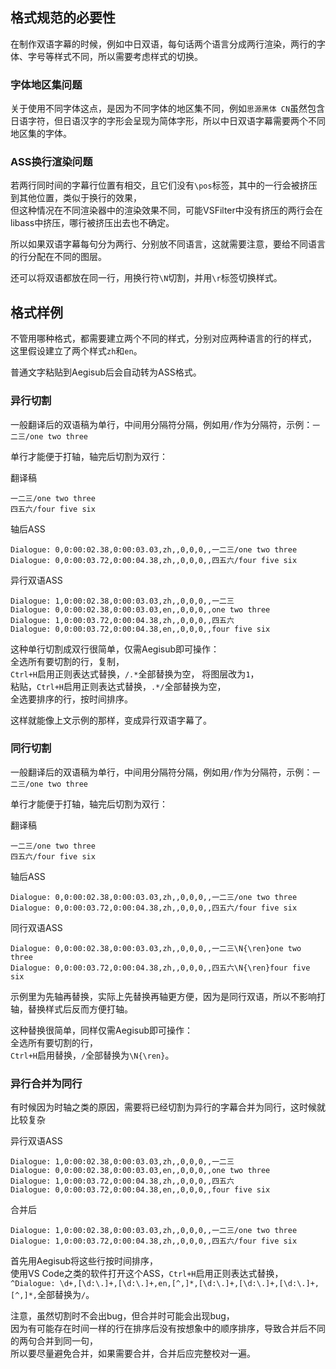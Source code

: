 ## 格式规范的必要性
在制作双语字幕的时候，例如中日双语，每句话两个语言分成两行渲染，两行的字体、字号等样式不同，所以需要考虑样式的切换。

### 字体地区集问题
关于使用不同字体这点，是因为不同字体的地区集不同，例如`思源黑体 CN`虽然包含日语字符，但日语汉字的字形会呈现为简体字形，所以中日双语字幕需要两个不同地区集的字体。

### ASS换行渲染问题
若两行同时间的字幕行位置有相交，且它们没有`\pos`标签，其中的一行会被挤压到其他位置，类似于换行的效果，  
但这种情况在不同渲染器中的渲染效果不同，可能VSFilter中没有挤压的两行会在libass中挤压，哪行被挤压出去也不确定。

所以如果双语字幕每句分为两行、分别放不同语言，这就需要注意，要给不同语言的行分配在不同的图层。

还可以将双语都放在同一行，用换行符`\N`切割，并用`\r`标签切换样式。



## 格式样例
不管用哪种格式，都需要建立两个不同的样式，分别对应两种语言的行的样式，  
这里假设建立了两个样式`zh`和`en`。

普通文字粘贴到Aegisub后会自动转为ASS格式。

### 异行切割
一般翻译后的双语稿为单行，中间用分隔符分隔，例如用`/`作为分隔符，示例：`一二三/one two three`

单行才能便于打轴，轴完后切割为双行：

翻译稿
```
一二三/one two three
四五六/four five six
```

轴后ASS
```
Dialogue: 0,0:00:02.38,0:00:03.03,zh,,0,0,0,,一二三/one two three
Dialogue: 0,0:00:03.72,0:00:04.38,zh,,0,0,0,,四五六/four five six
```

异行双语ASS
```
Dialogue: 1,0:00:02.38,0:00:03.03,zh,,0,0,0,,一二三
Dialogue: 0,0:00:02.38,0:00:03.03,en,,0,0,0,,one two three
Dialogue: 1,0:00:03.72,0:00:04.38,zh,,0,0,0,,四五六
Dialogue: 0,0:00:03.72,0:00:04.38,en,,0,0,0,,four five six
```

这种单行切割成双行很简单，仅需Aegisub即可操作：  
全选所有要切割的行，复制，  
`Ctrl+H`启用正则表达式替换，`/.*`全部替换为空， 
将图层改为`1`，  
粘贴，`Ctrl+H`启用正则表达式替换，`.*/`全部替换为空，  
全选要排序的行，按时间排序。

这样就能像上文示例的那样，变成异行双语字幕了。

### 同行切割
一般翻译后的双语稿为单行，中间用分隔符分隔，例如用`/`作为分隔符，示例：`一二三/one two three`

单行才能便于打轴，轴完后切割为双行：

翻译稿
```
一二三/one two three
四五六/four five six
```

轴后ASS
```
Dialogue: 0,0:00:02.38,0:00:03.03,zh,,0,0,0,,一二三/one two three
Dialogue: 0,0:00:03.72,0:00:04.38,zh,,0,0,0,,四五六/four five six
```

同行双语ASS
```
Dialogue: 0,0:00:02.38,0:00:03.03,zh,,0,0,0,,一二三\N{\ren}one two three
Dialogue: 0,0:00:03.72,0:00:04.38,zh,,0,0,0,,四五六\N{\ren}four five six
```

示例里为先轴再替换，实际上先替换再轴更方便，因为是同行双语，所以不影响打轴，替换样式后反而方便打轴。

这种替换很简单，同样仅需Aegisub即可操作：  
全选所有要切割的行，  
`Ctrl+H`启用替换，`/`全部替换为`\N{\ren}`。

### 异行合并为同行
有时候因为时轴之类的原因，需要将已经切割为异行的字幕合并为同行，这时候就比较复杂

异行双语ASS
```
Dialogue: 1,0:00:02.38,0:00:03.03,zh,,0,0,0,,一二三
Dialogue: 0,0:00:02.38,0:00:03.03,en,,0,0,0,,one two three
Dialogue: 1,0:00:03.72,0:00:04.38,zh,,0,0,0,,四五六
Dialogue: 0,0:00:03.72,0:00:04.38,en,,0,0,0,,four five six
```

合并后
```
Dialogue: 1,0:00:02.38,0:00:03.03,zh,,0,0,0,,一二三/one two three
Dialogue: 1,0:00:03.72,0:00:04.38,zh,,0,0,0,,四五六/four five six
```

首先用Aegisub将这些行按时间排序，  
使用VS Code之类的软件打开这个ASS，`Ctrl+H`启用正则表达式替换，  
`^Dialogue: \d+,[\d:\.]+,[\d:\.]+,en,[^,]*,[\d:\.]+,[\d:\.]+,[\d:\.]+,[^,]*,`全部替换为`/`。

注意，虽然切割时不会出bug，但合并时可能会出现bug，  
因为有可能存在时间一样的行在排序后没有按想象中的顺序排序，导致合并后不同的两句合并到同一句，  
所以要尽量避免合并，如果需要合并，合并后应完整校对一遍。
